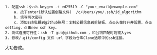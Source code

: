 

	1. 配置ssh：$ssh-keygen -t ed25519 -C "your_email@example.com" 
		a. 按下enter(默认位置创建文件)  /c/Users/you/.ssh/id_algorithm
		b. 填写两次密码
		c. 添加ssh私钥到github账号：复制公钥信息到剪贴板，点击头像打开并设置，点击setting，点击new ssh key。
	2. 测试连接可行性：ssh -T git@github.com ，和公钥匹配时则键入yes
	3. 修改/.git/config 文件 url 字段为仓库Clone选项中的ssh连接。

大功告成。